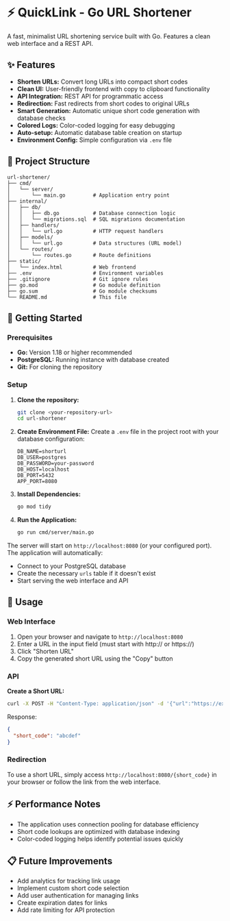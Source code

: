 # ⚡ QuickLink - Go URL Shortener

A fast, minimalist URL shortening service built with Go. Features a clean web interface and a REST API.

## ✨ Features

*   **Shorten URLs:** Convert long URLs into compact short codes
*   **Clean UI:** User-friendly frontend with copy to clipboard functionality
*   **API Integration:** REST API for programmatic access
*   **Redirection:** Fast redirects from short codes to original URLs
*   **Smart Generation:** Automatic unique short code generation with database checks
*   **Colored Logs:** Color-coded logging for easy debugging
*   **Auto-setup:** Automatic database table creation on startup
*   **Environment Config:** Simple configuration via `.env` file

## 📂 Project Structure

```
url-shortener/
├── cmd/
│   └── server/
│       └── main.go         # Application entry point
├── internal/
│   ├── db/
│   │   ├── db.go           # Database connection logic
│   │   └── migrations.sql  # SQL migrations documentation
│   ├── handlers/
│   │   └── url.go          # HTTP request handlers
│   ├── models/
│   │   └── url.go          # Data structures (URL model)
│   └── routes/
│       └── routes.go       # Route definitions
├── static/
│   └── index.html          # Web frontend
├── .env                    # Environment variables
├── .gitignore              # Git ignore rules
├── go.mod                  # Go module definition
├── go.sum                  # Go module checksums
└── README.md               # This file
```

## 🚀 Getting Started

### Prerequisites

*   **Go:** Version 1.18 or higher recommended
*   **PostgreSQL:** Running instance with database created
*   **Git:** For cloning the repository

### Setup

1.  **Clone the repository:**
    ```bash
    git clone <your-repository-url>
    cd url-shortener
    ```

2.  **Create Environment File:**
    Create a `.env` file in the project root with your database configuration:
    ```
    DB_NAME=shorturl
    DB_USER=postgres
    DB_PASSWORD=your-password
    DB_HOST=localhost
    DB_PORT=5432
    APP_PORT=8080 
    ```

3.  **Install Dependencies:**
    ```bash
    go mod tidy
    ```

4.  **Run the Application:**
    ```bash
    go run cmd/server/main.go
    ```
    
The server will start on `http://localhost:8080` (or your configured port). The application will automatically:
- Connect to your PostgreSQL database
- Create the necessary `urls` table if it doesn't exist
- Start serving the web interface and API

## 📝 Usage

### Web Interface

1. Open your browser and navigate to `http://localhost:8080`
2. Enter a URL in the input field (must start with http:// or https://)
3. Click "Shorten URL"
4. Copy the generated short URL using the "Copy" button

### API

**Create a Short URL:**
```bash
curl -X POST -H "Content-Type: application/json" -d '{"url":"https://example.com/long/url"}' http://localhost:8080/api/shorten
```

Response:
```json
{
  "short_code": "abcdef"
}
```

### Redirection

To use a short URL, simply access `http://localhost:8080/{short_code}` in your browser or follow the link from the web interface.

## ⚡ Performance Notes

- The application uses connection pooling for database efficiency
- Short code lookups are optimized with database indexing
- Color-coded logging helps identify potential issues quickly

## 📋 Future Improvements

- Add analytics for tracking link usage
- Implement custom short code selection
- Add user authentication for managing links
- Create expiration dates for links
- Add rate limiting for API protection
